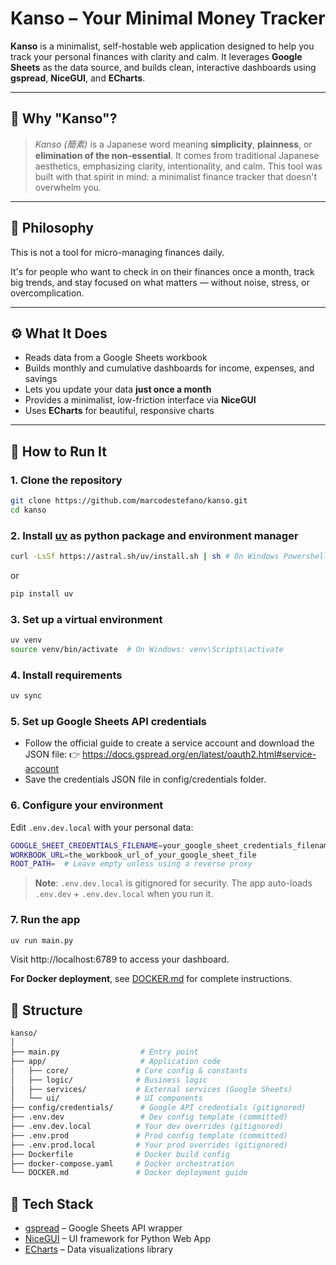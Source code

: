 # Kanso – Your Minimal Money Tracker

**Kanso** is a minimalist, self-hostable web application designed to help you track your personal finances with clarity and calm. It leverages **Google Sheets** as the data source, and builds clean, interactive dashboards using **gspread**, **NiceGUI**, and **ECharts**.

---

## 🌱 Why "Kanso"?

> *Kanso (簡素)* is a Japanese word meaning **simplicity**, **plainness**, or **elimination of the non-essential**.
> It comes from traditional Japanese aesthetics, emphasizing clarity, intentionality, and calm.
> This tool was built with that spirit in mind: a minimalist finance tracker that doesn't overwhelm you.

---

## 🧘 Philosophy

This is not a tool for micro-managing finances daily.

It's for people who want to check in on their finances once a month, track big trends, and stay focused on what matters — without noise, stress, or overcomplication.

---

## ⚙️ What It Does

- Reads data from a Google Sheets workbook
- Builds monthly and cumulative dashboards for income, expenses, and savings
- Lets you update your data **just once a month**
- Provides a minimalist, low-friction interface via **NiceGUI**
- Uses **ECharts** for beautiful, responsive charts

---

## 🚀 How to Run It

### 1. Clone the repository

```bash
git clone https://github.com/marcodestefano/kanso.git
cd kanso
```

### 2. Install [uv](https://docs.astral.sh/uv/) as python package and environment manager
```bash
curl -LsSf https://astral.sh/uv/install.sh | sh # On Windows Powershell: powershell -ExecutionPolicy ByPass -c "irm https://astral.sh/uv/install.ps1 | iex"
```

or
```bash
pip install uv
```

### 3. Set up a virtual environment
```bash
uv venv
source venv/bin/activate  # On Windows: venv\Scripts\activate
```

### 4. Install requirements
```bash
uv sync
```

### 5. Set up Google Sheets API credentials

- Follow the official guide to create a service account and download the JSON file:
👉 https://docs.gspread.org/en/latest/oauth2.html#service-account
- Save the credentials JSON file in config/credentials folder.

### 6. Configure your environment

Edit `.env.dev.local` with your personal data:

```bash
GOOGLE_SHEET_CREDENTIALS_FILENAME=your_google_sheet_credentials_filename
WORKBOOK_URL=the_workbook_url_of_your_google_sheet_file
ROOT_PATH=  # Leave empty unless using a reverse proxy
```

> **Note**: `.env.dev.local` is gitignored for security. The app auto-loads `.env.dev` + `.env.dev.local` when you run it.

### 7. Run the app

```bash
uv run main.py
```

Visit http://localhost:6789 to access your dashboard.

**For Docker deployment**, see [DOCKER.md](./DOCKER.md) for complete instructions.

## 📂 Structure

```bash
kanso/
│
├── main.py                  # Entry point
├── app/                     # Application code
│   ├── core/               # Core config & constants
│   ├── logic/              # Business logic
│   ├── services/           # External services (Google Sheets)
│   └── ui/                 # UI components
├── config/credentials/      # Google API credentials (gitignored)
├── .env.dev                 # Dev config template (committed)
├── .env.dev.local          # Your dev overrides (gitignored)
├── .env.prod               # Prod config template (committed)
├── .env.prod.local         # Your prod overrides (gitignored)
├── Dockerfile              # Docker build config
├── docker-compose.yaml     # Docker orchestration
└── DOCKER.md               # Docker deployment guide
```

## 🧩 Tech Stack

- [gspread](https://github.com/burnash/gspread) – Google Sheets API wrapper
- [NiceGUI](https://nicegui.io) – UI framework for Python Web App
- [ECharts](https://echarts.apache.org/en/index.html) – Data visualizations library
